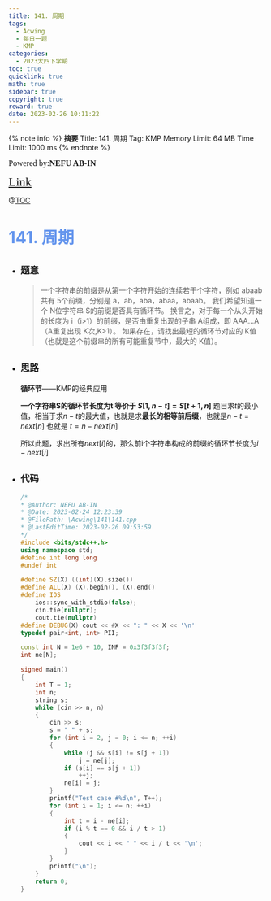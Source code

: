 ```yaml
---
title: 141. 周期
tags:
  - Acwing
  - 每日一题
  - KMP
categories:
  - 2023大四下学期
toc: true
quicklink: true
math: true
sidebar: true
copyright: true
reward: true
date: 2023-02-26 10:11:22
---
```



{% note info %}
**摘要**
Title: 141. 周期
Tag: KMP
Memory Limit: 64 MB
Time Limit: 1000 ms
{% endnote %}
<!-- more -->

<font size=3 face=楷体>Powered by:**NEFU AB-IN**</font>

<font color=#FFA500 size=5 face=楷体>[Link](https://www.acwing.com/problem/content/description/143/)</font>

@[TOC](文章目录)

# <font color=#6495ED size=6>141. 周期</font>

* ## <font size=4 face=粗体>题意</font>

  >一个字符串的前缀是从第一个字符开始的连续若干个字符，例如 abaab 共有 5个前缀，分别是 a，ab，aba，abaa，abaab。
  >我们希望知道一个 N位字符串 S的前缀是否具有循环节。
  >换言之，对于每一个从头开始的长度为 i（i>1）的前缀，是否由重复出现的子串 A组成，即 AAA…A（A重复出现 K次,K>1）。
  >如果存在，请找出最短的循环节对应的 K值（也就是这个前缀串的所有可能重复节中，最大的 K值）。

* ## <font size=4 face=粗体>思路</font>

  **循环节**——KMP的经典应用

  **一个字符串S的循环节长度为t 等价于 $S[1, n - t] = S[t + 1, n]$**
  题目求$t$的最小值，相当于求$n-t$的最大值，也就是求**最长的相等前后缀**，也就是$n - t = next[n]$
  也就是 $t = n - next[n]$

  所以此题，求出所有$next[i]$的，那么前i个字符串构成的前缀的循环节长度为$i - next[i]$

* ## <font size=4 face=粗体>代码</font>

  ```cpp
  /*
  * @Author: NEFU AB-IN
  * @Date: 2023-02-24 12:23:39
  * @FilePath: \Acwing\141\141.cpp
  * @LastEditTime: 2023-02-26 09:53:59
  */
  #include <bits/stdc++.h>
  using namespace std;
  #define int long long
  #undef int

  #define SZ(X) ((int)(X).size())
  #define ALL(X) (X).begin(), (X).end()
  #define IOS                                                                                                            \
      ios::sync_with_stdio(false);                                                                                       \
      cin.tie(nullptr);                                                                                                  \
      cout.tie(nullptr)
  #define DEBUG(X) cout << #X << ": " << X << '\n'
  typedef pair<int, int> PII;

  const int N = 1e6 + 10, INF = 0x3f3f3f3f;
  int ne[N];

  signed main()
  {
      int T = 1;
      int n;
      string s;
      while (cin >> n, n)
      {
          cin >> s;
          s = " " + s;
          for (int i = 2, j = 0; i <= n; ++i)
          {
              while (j && s[i] != s[j + 1])
                  j = ne[j];
              if (s[i] == s[j + 1])
                  ++j;
              ne[i] = j;
          }
          printf("Test case #%d\n", T++);
          for (int i = 1; i <= n; ++i)
          {
              int t = i - ne[i];
              if (i % t == 0 && i / t > 1)
              {
                  cout << i << " " << i / t << '\n';
              }
          }
          printf("\n");
      }
      return 0;
  }
  ```